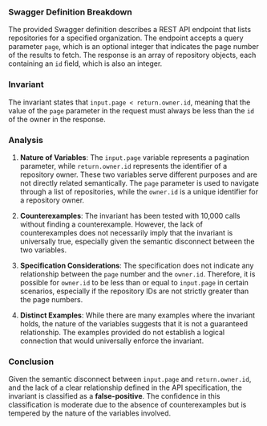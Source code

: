 ### Swagger Definition Breakdown
The provided Swagger definition describes a REST API endpoint that lists repositories for a specified organization. The endpoint accepts a query parameter `page`, which is an optional integer that indicates the page number of the results to fetch. The response is an array of repository objects, each containing an `id` field, which is also an integer.

### Invariant
The invariant states that `input.page < return.owner.id`, meaning that the value of the `page` parameter in the request must always be less than the `id` of the owner in the response.

### Analysis
1. **Nature of Variables**: The `input.page` variable represents a pagination parameter, while `return.owner.id` represents the identifier of a repository owner. These two variables serve different purposes and are not directly related semantically. The `page` parameter is used to navigate through a list of repositories, while the `owner.id` is a unique identifier for a repository owner.

2. **Counterexamples**: The invariant has been tested with 10,000 calls without finding a counterexample. However, the lack of counterexamples does not necessarily imply that the invariant is universally true, especially given the semantic disconnect between the two variables.

3. **Specification Considerations**: The specification does not indicate any relationship between the `page` number and the `owner.id`. Therefore, it is possible for `owner.id` to be less than or equal to `input.page` in certain scenarios, especially if the repository IDs are not strictly greater than the page numbers.

4. **Distinct Examples**: While there are many examples where the invariant holds, the nature of the variables suggests that it is not a guaranteed relationship. The examples provided do not establish a logical connection that would universally enforce the invariant.

### Conclusion
Given the semantic disconnect between `input.page` and `return.owner.id`, and the lack of a clear relationship defined in the API specification, the invariant is classified as a **false-positive**. The confidence in this classification is moderate due to the absence of counterexamples but is tempered by the nature of the variables involved.
